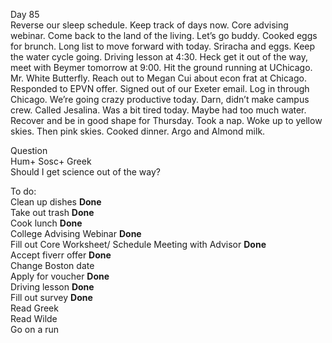 Day 85  
Reverse our sleep schedule. Keep track of days now. Core advising webinar. Come back to the land of the living. Let’s go buddy. Cooked eggs for brunch. Long list to move forward with today. Sriracha and eggs. Keep the water cycle going. Driving lesson at 4:30. Heck get it out of the way, meet with Beymer tomorrow at 9:00. Hit the ground running at UChicago. Mr. White Butterfly. Reach out to Megan Cui about econ frat at Chicago. Responded to EPVN offer. Signed out of our Exeter email. Log in through Chicago. We’re going crazy productive today. Darn, didn’t make campus crew. Called Jesalina. Was a bit tired today. Maybe had too much water. Recover and be in good shape for Thursday. Took a nap. Woke up to yellow skies. Then pink skies. Cooked dinner. Argo and Almond milk.

Question  
Hum+ Sosc+ Greek  
Should I get science out of the way?  

To do:  
Clean up dishes  **Done**  
Take out trash **Done**  
Cook lunch **Done**  
College Advising Webinar **Done**  
Fill out Core Worksheet/ Schedule Meeting with Advisor **Done**   
Accept fiverr offer **Done**  
Change Boston date   
Apply for voucher **Done**  
Driving lesson **Done**  
Fill out survey **Done**  
Read Greek  
Read Wilde  
Go on a run